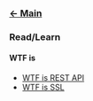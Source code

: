 ### [<- Main](../README.md)

### Read/Learn

#### WTF is <SOMETHING>

- [WTF is REST API](https://www.youtube.com/watch?v=7YcW25PHnAA)
- [WTF is SSL](https://www.youtube.com/watch?v=earzZpX-PiY)